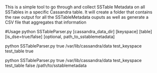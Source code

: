This is a simple tool to go through and collect SSTable Metadata on all SSTables in a specific Cassandra table. It will create a folder that contains the raw output for all the SSTableMetadata ouputs as well as generate a CSV file that aggregates that information

#Usage
python SSTableParser.py [cassandra_data_dir] [keyspace] [table] [is_dse=true/false] [optional, path_to_sstablemetadata]


python SSTableParser.py true /var/lib/cassandra/data test_keyspace test_table true

python SSTableParser.py true /var/lib/cassandra/data test_keyspace test_table false /path/to/sstablemetadata